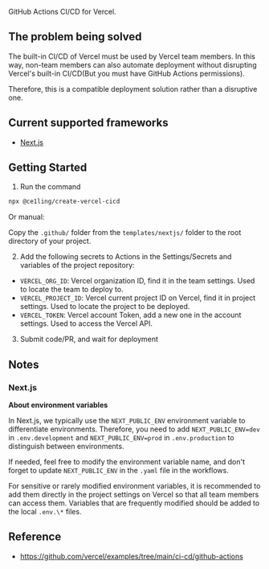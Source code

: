 GitHub Actions CI/CD for Vercel.

## The problem being solved

The built-in CI/CD of Vercel must be used by Vercel team members. In this way, non-team members can also automate deployment without disrupting Vercel's built-in CI/CD(But you must have GitHub Actions permissions).

Therefore, this is a compatible deployment solution rather than a disruptive one.

## Current supported frameworks

- [Next.js](https://nextjs.org/)

## Getting Started

1. Run the command

```bash
npx @ce1ling/create-vercel-cicd
```

Or manual:

Copy the `.github/` folder from the `templates/nextjs/` folder to the root directory of your project.

2. Add the following secrets to Actions in the Settings/Secrets and variables of the project repository:

- `VERCEL_ORG_ID`: Vercel organization ID, find it in the team settings. Used to locate the team to deploy to.
- `VERCEL_PROJECT_ID`: Vercel current project ID on Vercel, find it in project settings. Used to locate the project to be deployed.
- `VERCEL_TOKEN`: Vercel account Token, add a new one in the account settings. Used to access the Vercel API.

3. Submit code/PR, and wait for deployment

## Notes

### Next.js

**About environment variables**

In Next.js, we typically use the `NEXT_PUBLIC_ENV` environment variable to differentiate environments. Therefore, you need to add `NEXT_PUBLIC_ENV=dev` in `.env.development` and `NEXT_PUBLIC_ENV=prod` in `.env.production` to distinguish between environments.

If needed, feel free to modify the environment variable name, and don't forget to update `NEXT_PUBLIC_ENV` in the `.yaml` file in the workflows.

For sensitive or rarely modified environment variables, it is recommended to add them directly in the project settings on Vercel so that all team members can access them. Variables that are frequently modified should be added to the local `.env.\*` files.

## Reference

- https://github.com/vercel/examples/tree/main/ci-cd/github-actions
